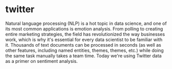 # twitter
Natural language processing (NLP) is a hot topic in data science, and one of its most common applications is emotion analysis. From polling to creating entire marketing strategies, the field has revolutionized the way businesses work, which is why it's essential for every data scientist to be familiar with it. Thousands of text documents can be processed in seconds (as well as other features, including named entities, themes, themes, etc.) while doing the same task manually takes a team time. Today we're using Twitter data as a primer on sentiment analysis.

